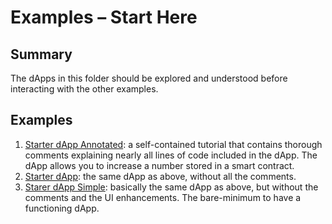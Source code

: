 # Examples – Start Here

## Summary
The dApps in this folder should be explored and understood before interacting with the other examples.

## Examples
1. [Starter dApp Annotated](starter-dapp-annotated/index.html): a self-contained tutorial that contains thorough comments explaining nearly all lines of code included in the dApp. The dApp allows you to increase a number stored in a smart contract.
2. [Starter dApp](starter-dapp/index.html): the same dApp as above, without all the comments.
3. [Starer dApp Simple](starter-dapp-simple/index.html): basically the same dApp as above, but without the comments and the UI enhancements. The bare-minimum to have a functioning dApp.